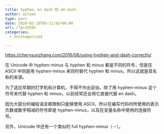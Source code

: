 ```yaml
---
title: hyphen、en dash 和 em dash
author: wiloon
type: post
date: 2020-02-18T05:11:02+00:00
url: /?p=15592
categories:
  - Uncategorized

---
```

https://cherysunzhang.com/2016/08/using-hyphen-and-dash-correctly/
  
在 Unicode 中 hyphen-minus 与 hyphen 和 minus 都是不同的符号，但是在 ASCII 中则是用 hyphen-minus 来同时替代 hyphen 和 minus，所以这就是其名称的来源。

为了适应早期的打字机和计算机，不得不作出妥协。除了用 hyphen-minus 这个符号来代替 hyphen 和 minus，以前经常还会用它直接代替 en dash。

因为大部分的编程语言都限制只能够使用 ASCII，所以在编写代码时所使用的表示负数或数字相减的符号即是 hyphen-minus，以及在变量名称中使用的连接符号。

另外，Unicode 中还有一个类似的 full hyphen-minus（－）。